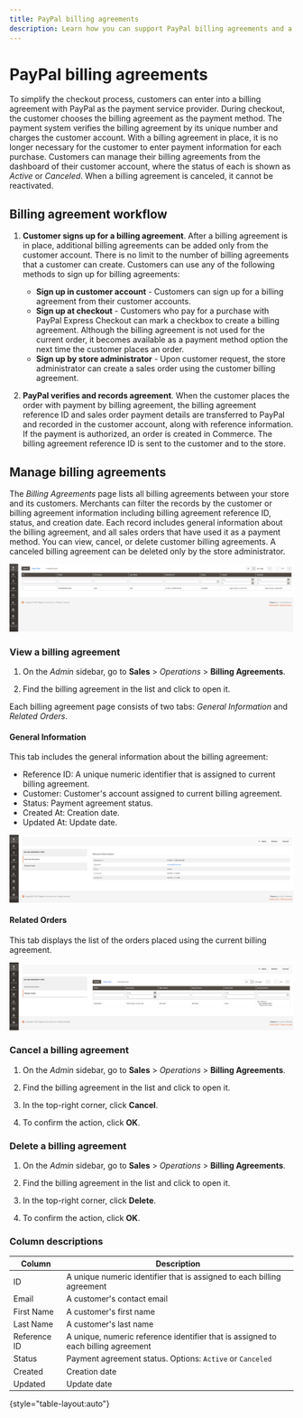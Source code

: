 ```yaml
---
title: PayPal billing agreements
description: Learn how you can support PayPal billing agreements and a payment method within your store.
---
```

# PayPal billing agreements

To simplify the checkout process, customers can enter into a billing agreement with PayPal as the payment service provider. During checkout, the customer chooses the billing agreement as the payment method. The payment system verifies the billing agreement by its unique number and charges the customer account. With a billing agreement in place, it is no longer necessary for the customer to enter payment information for each purchase. Customers can manage their billing agreements from the dashboard of their customer account, where the status of each is shown as _Active_ or _Canceled_. When a billing agreement is canceled, it cannot be reactivated.

## Billing agreement workflow

1. **Customer signs up for a billing agreement**. After a billing agreement is in place, additional billing agreements can be added only from the customer account. There is no limit to the number of billing agreements that a customer can create. Customers can use any of the following methods to sign up for billing agreements:

   - **Sign up in customer account** - Customers can sign up for a billing agreement from their customer accounts.
   - **Sign up at checkout** - Customers who pay for a purchase with PayPal Express Checkout can  mark a checkbox to create a billing agreement. Although the billing agreement is not used for the current order, it becomes available as a payment method option the next time the customer places an order.   
   - **Sign up by store administrator** - Upon customer request, the store administrator can create a sales order using the customer billing agreement.

1. **PayPal verifies and records agreement**. When the customer places the order with payment by billing agreement, the billing agreement reference ID and sales order payment details are transferred to PayPal and recorded in the customer account, along with reference information. If the payment is authorized, an order is created in Commerce. The billing agreement reference ID is sent to the customer and to the store.

## Manage billing agreements

The _Billing Agreements_ page lists all billing agreements between your store and its customers. Merchants can filter the records by the customer or billing agreement information including billing agreement reference ID, status, and creation date. Each record includes general information about the billing agreement, and all sales orders that have used it as a payment method. You can view, cancel, or delete customer billing agreements. A canceled billing agreement can be deleted only by the store administrator.

![Billing agreements](./assets/billing-agreements.png)<!-- zoom -->

### View a billing agreement

1. On the _Admin_ sidebar, go to  **Sales** > _Operations_ > **Billing Agreements**.

1. Find the billing agreement in the list and click to open it.

Each billing agreement page consists of two tabs: _General Information_ and _Related Orders_.

#### General Information

This tab includes the general information about the billing agreement:

- Reference ID: A unique numeric identifier that is assigned to current billing agreement.
- Customer: Customer's account assigned to current billing agreement.
- Status: Payment agreement status.
- Created At: Creation date.
- Updated At: Update date.

![Billing Agreement View](./assets/billing-agreement-view.png)<!-- zoom -->

#### Related Orders

This tab displays the list of the orders placed using the current billing agreement.

![Billing Agreement View](./assets/billing-agreement-related-orders.png)<!-- zoom -->

### Cancel a billing agreement

1. On the _Admin_ sidebar, go to  **Sales** > _Operations_ > **Billing Agreements**.

1. Find the billing agreement in the list and click to open it.

1. In the top-right corner, click **Cancel**.

1. To confirm the action, click **OK**.

### Delete a billing agreement

1. On the _Admin_ sidebar, go to  **Sales** > _Operations_ > **Billing Agreements**.

1. Find the billing agreement in the list and click to open it.

1. In the top-right corner, click **Delete**.

1. To confirm the action, click **OK**.

### Column descriptions

|Column|Description|
|--- |--- |
|ID|A unique numeric identifier that is assigned to each billing agreement|
|Email|A customer's contact email|
|First Name|A customer's first name|
|Last Name|A customer's last name|
|Reference ID|A unique, numeric reference identifier that is assigned to each billing agreement|
|Status|Payment agreement status. Options: `Active` or `Canceled`|
|Created|Creation date|
|Updated|Update date|

{style="table-layout:auto"}
